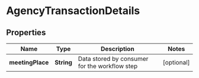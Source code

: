 

# AgencyTransactionDetails


## Properties

| Name | Type | Description | Notes |
|------------ | ------------- | ------------- | -------------|
|**meetingPlace** | **String** | Data stored by consumer for the workflow step |  [optional] |



